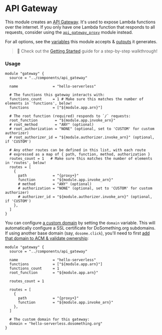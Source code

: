 # API Gateway

This module creates an [API Gateway](https://aws.amazon.com/api-gateway/). It's used to expose Lambda functions over the internet. If you only have one Lambda function that responds to all requests, consider using the [`api_gateway_proxy`](https://github.com/DoSomething/infrastructure/blob/main/components/api_gateway_proxy/) module instead.

For all options, see the [variables](https://github.com/DoSomething/infrastructure/blob/main/components/api_gateway/variables.tf) this module accepts & [outputs](https://github.com/DoSomething/infrastructure/blob/main/components/api_gateway/outputs.tf) it generates.

> :wave: Check out the [Getting Started](https://github.com/DoSomething/infrastructure/blob/main/docs/serverless-guide.md) guide for a step-by-step walkthrough!

### Usage

```hcl
module "gateway" {
  source = "../components/api_gateway"

  name                = "hello-serverless"
  
  # The functions this gateway interacts with:
  functions_count     = 1 # Make sure this matches the number of elements in 'functions', below!
  functions           = ["${module.app.arn}"]

  # The root function (required) responds to `/` requests:
  root_function        = "${module.app.invoke_arn}"
  # root_method        = "ANY" (optional)
  # root_authorization = "NONE" (optional, set to 'CUSTOM' for custom authorizer)
  # root_authorizer_id = "${module.authorizer.invoke_arn}" (optional, if 'CUSTOM')

  # Any other routes can be defined in this list, with each route
  # expressed as a map of { path, function, method, authorization }
  routes_count = 1   # Make sure this matches the number of elements in 'routes', below!
  routes = [
    {
      path            = "{proxy+}"
      function        = "${module.app.invoke_arn}"
      # method        = "ANY" (optional)
      # authorization = "NONE" (optional, set to 'CUSTOM' for custom authorizer)
      # authorizer_id = "${module.authorizer.invoke_arn}" (optional, if 'CUSTOM')
    },
  ]
}
```

You can configure [a custom domain](https://github.com/DoSomething/infrastructure/blob/main/docs/serverless-guide.md#bonus-add-a-custom-domain) by setting the `domain` variable. This will automatically configure a SSL certificate for DoSomething.org subdomains. If using another base domain (say, `dosome.click`), you'll need to first [add that domain to ACM & validate ownership](https://docs.aws.amazon.com/acm/latest/userguide/gs-acm-request-public.html):

```hcl
module "gateway" {
  source = "../components/api_gateway"

  name                = "hello-serverless"
  functions           = ["${module.app.arn}"]
  functions_count     = 1
  root_function       = "${module.app.arn}"

  routes_count = 1

  routes = [
    {
      path            = "{proxy+}"
      function        = "${module.app.invoke_arn}"
    },
  ]

  # The custom domain for this gateway:
  domain = "hello-serverless.dosomething.org"
}
```
